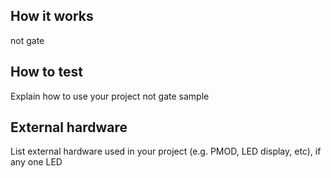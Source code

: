 <!---

This file is used to generate your project datasheet. Please fill in the information below and delete any unused
sections.

You can also include images in this folder and reference them in the markdown. Each image must be less than
512 kb in size, and the combined size of all images must be less than 1 MB.
-->

## How it works

not gate

## How to test

Explain how to use your project
not gate sample

## External hardware

List external hardware used in your project (e.g. PMOD, LED display, etc), if any 
one LED
